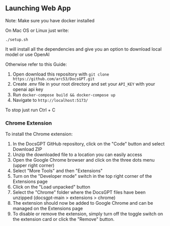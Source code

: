 ## Launching Web App
Note: Make sure you have docker installed

On Mac OS or Linux just write:

`./setup.sh`

It will install all the dependencies and give you an option to download local model or use OpenAI

Otherwise refer to this Guide:

1. Open download this repository with `git clone https://github.com/arc53/DocsGPT.git`
2. Create .env file in your root directory and set your `API_KEY` with your openai api key
3. Run `docker-compose build && docker-compose up`
4. Navigate to `http://localhost:5173/`

To stop just run Ctrl + C

### Chrome Extension

To install the Chrome extension:

1. In the DocsGPT GitHub repository, click on the "Code" button and select Download ZIP
2. Unzip the downloaded file to a location you can easily access
3. Open the Google Chrome browser and click on the three dots menu (upper right corner)
4. Select "More Tools" and then "Extensions"
5. Turn on the "Developer mode" switch in the top right corner of the Extensions page
6. Click on the "Load unpacked" button
7. Select the "Chrome" folder where the DocsGPT files have been unzipped (docsgpt-main > extensions > chrome)
8. The extension should now be added to Google Chrome and can be managed on the Extensions page
9. To disable or remove the extension, simply turn off the toggle switch on the extension card or click the "Remove" button.
